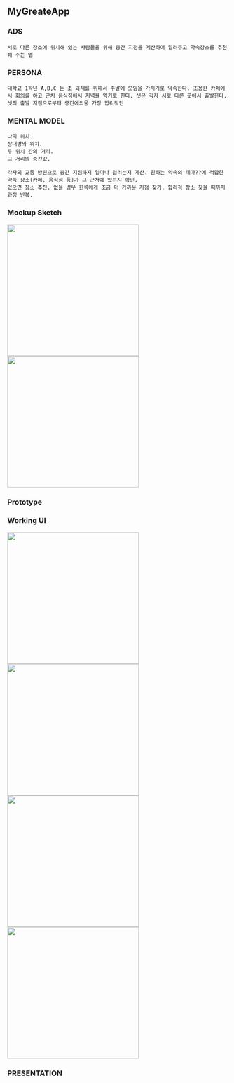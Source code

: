 ## MyGreateApp

### ADS
    서로 다른 장소에 위치해 있는 사람들을 위해 중간 지점을 계산하여 알려주고 약속장소를 추천해 주는 앱

### PERSONA    
    대학교 1학년 A,B,C 는 조 과제를 위해서 주말에 모임을 가지기로 약속한다. 조용한 카페에서 회의를 하고 근처 음식점에서 저녁을 먹기로 한다. 셋은 각자 서로 다른 곳에서 출발한다. 셋의 출발 지점으로부터 중간에의웅 가장 합리적인 

### MENTAL MODEL
    나의 위치. 
    상대방의 위치. 
    두 위치 간의 거리. 
    그 거리의 중간값.

    각자의 교통 방편으로 중간 지점까지 얼마나 걸리는지 계산. 원하는 약속의 테마??에 적합한 약속 장소(카페, 음식점 등)가 그 근처에 있는지 확인. 
    있으면 장소 추천. 없을 경우 한쪽에게 조금 더 가까운 지점 찾기. 합리적 장소 찾을 때까지 과정 반복.
### Mockup Sketch
<img src="https://raw.githubusercontent.com/HeanOwl/KUProtoypeCatalog2016Winter/master/LEE%20CHAE%20YOON/mockup/스크린샷%202016-01-26%20오후%201.03.15.png" height = "300"> 
<img src="https://raw.githubusercontent.com/HeanOwl/KUProtoypeCatalog2016Winter/master/LEE%20CHAE%20YOON/mockup/스크린샷%202016-01-26%20오전%2011.14.50.png" height="300" >

### Prototype 


### Working UI

<img src="https://raw.githubusercontent.com/HeanOwl/KUAppDevCatalog2016Winter/master/LEE%20CHAE%20YOON/MaM%20App/prototype/스크린샷%202016-02-23%20오후%204.34.34-2.png" height="300" >
<img src="https://raw.githubusercontent.com/HeanOwl/KUAppDevCatalog2016Winter/master/LEE%20CHAE%20YOON/MaM%20App/prototype/스크린샷%202016-02-23%20오후%204.35.42.png" height="300" >
<img src="https://raw.githubusercontent.com/HeanOwl/KUAppDevCatalog2016Winter/master/LEE%20CHAE%20YOON/MaM%20App/prototype/스크린샷%202016-02-23%20오후%204.36.33-2.png" height="300" >
<img src="https://raw.githubusercontent.com/HeanOwl/KUAppDevCatalog2016Winter/master/LEE%20CHAE%20YOON/MaM%20App/prototype/스크린샷%202016-02-23%20오후%204.36.33-2.png" height="300" >


### PRESENTATION

